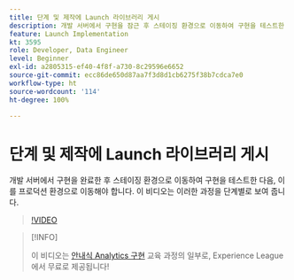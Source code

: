 ```yaml
---
title: 단계 및 제작에 Launch 라이브러리 게시
description: 개발 서버에서 구현을 잠근 후 스테이징 환경으로 이동하여 구현을 테스트한 다음, 이를 프로덕션 환경으로 이동해야 합니다. 이 비디오는 이러한 과정을 단계별로 보여 줍니다.
feature: Launch Implementation
kt: 3595
role: Developer, Data Engineer
level: Beginner
exl-id: a2805315-ef40-4f8f-a730-8c29596e6652
source-git-commit: ecc86de650d87aa7f3d8d1cb6275f38b7cdca7e0
workflow-type: ht
source-wordcount: '114'
ht-degree: 100%

---
```


# 단계 및 제작에 Launch 라이브러리 게시

개발 서버에서 구현을 완료한 후 스테이징 환경으로 이동하여 구현을 테스트한 다음, 이를 프로덕션 환경으로 이동해야 합니다. 이 비디오는 이러한 과정을 단계별로 보여 줍니다.

>[!VIDEO](https://video.tv.adobe.com/v/28777/?quality=12&learn=on)

>[!INFO]
>
> 이 비디오는 [안내식 Analytics 구현](https://experienceleague.adobe.com/?recommended=Analytics-D-1-2019.1) 교육 과정의 일부로, Experience League에서 무료로 제공됩니다!
